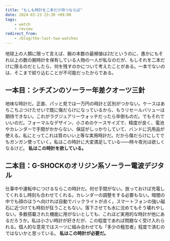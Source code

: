 ```yaml
---
title: "もしも時計を二本だけ持つならば"
date: 2024-03-23 23:30 +09:00
tags:
    - watch
    - review
redirect_from:
    - /blog/the-last-two-watches
---
```


地球上の人類に限って言えば、腕の本数の最頻値は2だというのに、愚かにもそれ以上の数の腕時計を保有している人物の一人が私なのだが、もしそれを二本だけに限るのだとしたら、何を残すのかについて考えたことがある。一本でないのは、そこまで絞り込むことが不可能だったからである。

## 一本目：シチズンのソーラー年差クオーツ三針

地味な時計だ。正直、パッと見では一万円の時計と区別がつかない。ケースはあちこちぶつけたせいで既に傷だらけになっているから、もうリセールバリューは期待できない。これがラグジュアリーウォッチだったら卒倒ものだ。でもそれでいいのだ。フォーマルなデザイン、小さめのケースサイズで、精度が良く、電池やカレンダーで手間がかからない、保証がしっかりしていて、バンドに汎用品が使える。私にとってこれは質のいい上等な実用時計だ。だから傷だらけにしてでもガンガン使っていく。私はこの時計に大変満足している――時々夜光は欲しくなるけど。 __私はこの時計を欲している。__

## 二本目：G-SHOCKのオリジン系ソーラー電波デジタル

仕事中や運転中につけるならこの時計だ。何せ手間がない。放っておけば充電してくれるし時刻も合わせてくれる。カレンダーの調整をする必要もない。暗闇の中でも顔のほうへ向ければ自動でバックライトが点く。スマートフォンの強い磁石に近づけても時刻が狂うこともない。落下させても水に沈めてもそう壊れやしない。多数搭載された機能に用がないとしても、これほど実用的な時計が他にあるだろうか。私は小さい時計が好きだが、この程度であれば問題なく受け入れられる。個人的な意見ではスーツに組み合わせても「多少の粗忽者」程度で済むのではないかと思っている。 __私はこの時計が必要だ。__
